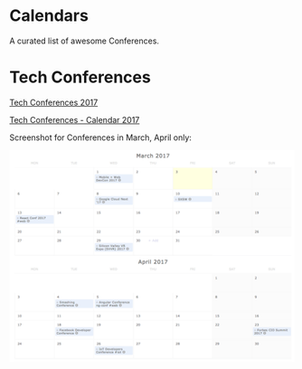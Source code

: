 # Calendars

A curated list of awesome Conferences.

# Tech Conferences

[Tech Conferences 2017](Tech/Conferences.md)

[Tech Conferences - Calendar 2017](https://textcal.com/textcal/tech-conferences)

Screenshot for Conferences in March, April only:

[<img src="https://github.com/TextCalHQ/Calendars/blob/master/Tech/Screenshot.png">](https://textcal.com/textcal/tech-conferences)

